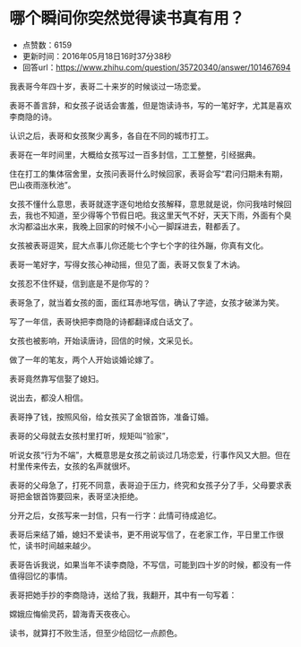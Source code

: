 # 哪个瞬间你突然觉得读书真有用？
- 点赞数：6159
- 更新时间：2016年05月18日16时37分38秒
- 回答url：https://www.zhihu.com/question/35720340/answer/101467694
<body>
 <p data-pid="oHj8nA-Y">我表哥今年四十岁，表哥二十来岁的时候谈过一场恋爱。</p>
 <p data-pid="vCPMh9tL">表哥不善言辞，和女孩子说话会害羞，但是饱读诗书，写的一笔好字，尤其是喜欢李商隐的诗。</p>
 <p data-pid="LaADoHTE">认识之后，表哥和女孩聚少离多，各自在不同的城市打工。</p>
 <p data-pid="SINf7P81">表哥在一年时间里，大概给女孩写过一百多封信，工工整整，引经据典。</p>
 <p data-pid="lvtmkknz">住在打工的集体宿舍里，女孩问表哥什么时候回家，表哥会写“君问归期未有期，巴山夜雨涨秋池”。</p>
 <p data-pid="CWTVt7vv">女孩不懂什么意思，表哥就逐字逐句地给女孩解释，意思就是说，你问我啥时候回去，我也不知道，至少得等个节假日吧。我这里天气不好，天天下雨，外面有个臭水沟都溢出水来，我晚上回家的时候不小心一脚踩进去，鞋都丢了。</p>
 <p data-pid="Aef4wxu_">女孩被表哥逗笑，屁大点事儿你还能七个字七个字的往外蹦，你真有文化。</p>
 <p data-pid="Wr1JkCcs">表哥一笔好字，写得女孩心神动摇，但见了面，表哥又恢复了木讷。</p>
 <p data-pid="4xo1pgwU">女孩忍不住怀疑，信到底是不是你写的？</p>
 <p data-pid="776nwJou">表哥急了，就当着女孩的面，面红耳赤地写信，确认了字迹，女孩才破涕为笑。</p>
 <p data-pid="Fw7s-ScT">写了一年信，表哥快把李商隐的诗都翻译成白话文了。</p>
 <p data-pid="TFgl6Z3p">女孩也被影响，开始读唐诗，回信的时候，文采见长。</p>
 <p data-pid="UcZMWcuU">做了一年的笔友，两个人开始谈婚论嫁了。</p>
 <p data-pid="OQLnuy9r">表哥竟然靠写信娶了媳妇。</p>
 <p data-pid="LJMUiE4H">说出去，都没人相信。</p>
 <p data-pid="OVGElQm5">表哥挣了钱，按照风俗，给女孩买了金银首饰，准备订婚。</p>
 <p data-pid="1FSg9KHH">表哥的父母就去女孩村里打听，规矩叫“验家”，</p>
 <p data-pid="rAbERsJC">听说女孩“行为不端”，大概意思是女孩之前谈过几场恋爱，行事作风又大胆。但在村里传来传去，女孩的名声就很坏。</p>
 <p data-pid="x0SFjPwS">表哥的父母急了，打死不同意，表哥迫于压力，终究和女孩子分了手，父母要求表哥把金银首饰要回来，表哥坚决拒绝。</p>
 <p data-pid="-Q1EvyiZ">分开之后，女孩写来一封信，只有一行字：此情可待成追忆。</p>
 <p data-pid="WYD-RSmX">表哥后来结了婚，媳妇不爱读书，更不用说写信了，在老家工作，平日里工作很忙，读书时间越来越少。</p>
 <p data-pid="kSy_xLai">表哥告诉我说，如果当年不读李商隐，不写信，可能到四十岁的时候，都没有一件值得回忆的事情。</p>
 <p data-pid="DPWvqr8Z">表哥把她手抄的李商隐诗，送给了我，我翻开，其中有一句写着：</p>
 <p data-pid="GWegG57t">嫦娥应悔偷灵药，碧海青天夜夜心。</p>
 <p data-pid="vECqnyyJ">读书，就算打不败生活，但至少给回忆一点颜色。</p>
</body>
